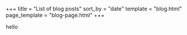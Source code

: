 +++
title = "List of blog posts"
sort_by = "date"
template = "blog.html"
page_template = "blog-page.html"
+++

hello